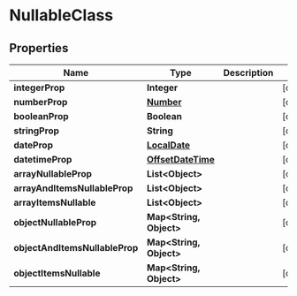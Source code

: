 

# NullableClass

## Properties

Name | Type | Description | Notes
------------ | ------------- | ------------- | -------------
**integerProp** | **Integer** |  |  [optional]
**numberProp** | [**Number**](Number.md) |  |  [optional]
**booleanProp** | **Boolean** |  |  [optional]
**stringProp** | **String** |  |  [optional]
**dateProp** | [**LocalDate**](LocalDate.md) |  |  [optional]
**datetimeProp** | [**OffsetDateTime**](OffsetDateTime.md) |  |  [optional]
**arrayNullableProp** | **List&lt;Object&gt;** |  |  [optional]
**arrayAndItemsNullableProp** | **List&lt;Object&gt;** |  |  [optional]
**arrayItemsNullable** | **List&lt;Object&gt;** |  |  [optional]
**objectNullableProp** | **Map&lt;String, Object&gt;** |  |  [optional]
**objectAndItemsNullableProp** | **Map&lt;String, Object&gt;** |  |  [optional]
**objectItemsNullable** | **Map&lt;String, Object&gt;** |  |  [optional]




